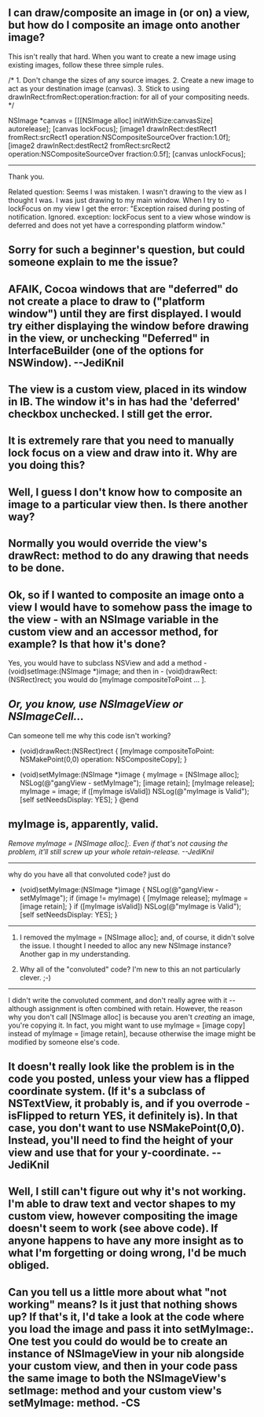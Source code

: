 

I can draw/composite an image in (or on) a view, but how do I composite an image onto another image?
----

This isn't really that hard. When you want to create a new image using existing images, follow these three simple rules.

    
/*
    1. Don't change the sizes of any source images.
    2. Create a new image to act as your destination image (canvas).
    3. Stick to using     drawInRect:fromRect:operation:fraction: for all of your compositing needs.
*/

NSImage *canvas = [[[NSImage alloc] initWithSize:canvasSize] autorelease];
[canvas lockFocus];
[image1 drawInRect:destRect1 fromRect:srcRect1
        operation:NSCompositeSourceOver fraction:1.0f];
[image2 drawInRect:destRect2 fromRect:srcRect2
        operation:NSCompositeSourceOver fraction:0.5f];
[canvas unlockFocus];


----
Thank you.

Related question:
Seems I was mistaken.  I wasn't drawing to the view as I thought I was.  I was just drawing to my main window.  When I try to -lockFocus on my view I get the error:
"Exception raised during posting of notification.  Ignored.  exception:  lockFocus sent to a view whose window is deferred and does not yet have a corresponding platform window."

Sorry for such a beginner's question, but could someone explain to me the issue?
----
AFAIK, Cocoa windows that are "deferred" do not create a place to draw to ("platform window") until they are first displayed. I would try either displaying the window before drawing in the view, or unchecking "Deferred" in InterfaceBuilder (one of the options for NSWindow). --JediKnil
----
The view is a custom view, placed in its window in IB.  The window it's in has had the 'deferred' checkbox unchecked.  I still get the error.
----
It is extremely rare that you need to manually lock focus on a view and draw into it. Why are you doing this?
----
Well, I guess I don't know how to composite an image to a particular view then.  Is there another way?
----
Normally you would override the view's drawRect: method to do any drawing that needs to be done.
----
Ok, so if I wanted to composite an image onto a view I would have to somehow pass the image to the view - with an NSImage variable in the custom view and an accessor method, for example?  Is that how it's done?
----

Yes, you would have to subclass NSView and add a method     - (void)setImage:(NSImage *)image; and then in     - (void)drawRect:(NSRect)rect; you would do     [myImage compositeToPoint ... ].

*Or, you know, use NSImageView or NSImageCell...*
----
Can someone tell me why this code isn't working?

    
- (void)drawRect:(NSRect)rect
{
	[myImage compositeToPoint: NSMakePoint(0,0)
					operation: NSCompositeCopy];
}

- (void)setMyImage:(NSImage *)image
{
	myImage = [NSImage alloc];
	NSLog(@"gangView - setMyImage");
	[image retain];
	[myImage release];
	myImage = image;
	if ([myImage isValid]) NSLog(@"myImage is Valid");
	[self setNeedsDisplay: YES];
}
@end

myImage is, apparently, valid.
----
*Remove     myImage = [NSImage alloc];. Even if that's not causing the problem, it'll still screw up your whole retain-release. --JediKnil*

----

why do you have all that convoluted code? just do
    
- (void)setMyImage:(NSImage *)image
{
	NSLog(@"gangView - setMyImage");
	if (image != myImage)
        {
            [myImage release];
            myImage = [image retain];
        }
	if ([myImage isValid]) NSLog(@"myImage is Valid");
	[self setNeedsDisplay: YES];
}

----
1)  I removed the     myImage = [NSImage alloc]; and, of course, it didn't solve the issue.  I thought I needed to alloc any new NSImage instance?  Another gap in my understanding.

2)  Why all of the "convoluted" code?  I'm new to this an not particularly clever.  ;-)
----
I didn't write the convoluted comment, and don't really agree with it -- although assignment is often combined with retain. However, the reason why you don't call     [NSImage alloc] is because you aren't *creating* an image, you're copying it. In fact, you might want to use     myImage = [image copy] instead of     myImage = [image retain], because otherwise the image might be modified by someone else's code.

It doesn't really look like the problem is in the code you posted, unless your view has a flipped coordinate system. (If it's a subclass of NSTextView, it probably is, and if you overrode     -isFlipped to return     YES, it definitely is). In that case, you don't want to use     NSMakePoint(0,0). Instead, you'll need to find the height of your view and use that for your y-coordinate. --JediKnil
----
Well, I still can't figure out why it's not working.  I'm able to draw text and vector shapes to my custom view, however compositing the image doesn't seem to work (see above code).  If anyone happens to have any more insight as to what I'm forgetting or doing wrong, I'd be much obliged.
----
Can you tell us a little more about what "not working" means? Is it just that nothing shows up? If that's it, I'd take a look at the code where you load the image and pass it into setMyImage:. One test you could do would be to create an instance of NSImageView in your nib alongside your custom view, and then in your code pass the same image to both the NSImageView's setImage: method and your custom view's setMyImage: method. -CS
----
